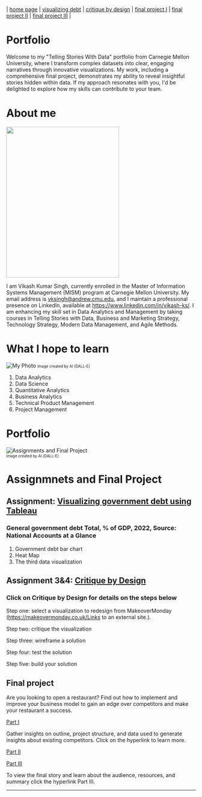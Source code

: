 | [home page](https://vks5639.github.io/My-Portfolio/) | [visualizing debt](dataviz) | [critique by design](critique-by-design) | [final project I](final-project-part-one) | [final project II](final-project-part-two) | [final project III](final-project-part-three) |

# Portfolio
Welcome to my "Telling Stories With Data" portfolio from Carnegie Mellon University, where I transform complex datasets into clear, engaging narratives through innovative visualizations. My work, including a comprehensive final project, demonstrates my ability to reveal insightful stories hidden within data. If my approach resonates with you, I'd be delighted to explore how my skills can contribute to your team. 

# About me
<img src="https://i.imgur.com/n5Ez0vv.png" width="300" height="400"> 

I am Vikash Kumar Singh, currently enrolled in the Master of Information Systems Management (MISM) program at Carnegie Mellon University. My email address is vksingh@andrew.cmu.edu, and I maintain a professional presence on LinkedIn, available at https://www.linkedin.com/in/vikash-ks/. I am enhancing my skill set in Data Analytics and Management by taking courses in Telling Stories with Data, Business and Marketing Strategy, Technology Strategy, Modern Data Management, and Agile Methods.

# What I hope to learn
![My Photo](https://i.imgur.com/GBqmYvr.png) 
<span style="font-size: 10px;">Image created by AI (DALL-E)</span>
1. Data Analytics
2. Data Science
3. Quantitative Analytics
4. Business Analytics
5. Technical Product Management
6. Project Management

# Portfolio

![Assignments and Final Project](https://i.imgur.com/QrJAczw.png)  
<span style="font-size: 10px;">Image created by AI (DALL-E)</span>

# Assignmnets and Final Project 

## Assignment: [Visualizing government debt using Tableau](dataviz)
### General government debt Total, % of GDP, 2022, Source: National Accounts at a Glance
1. Government debt bar chart
2. Heat Map
3. The third data visualization

## Assignment 3&4: [Critique by Design](critique-by-design)

### Click on Critique by Design for details on the steps below

Step one: select a visualization to redesign from MakeoverMonday (https://makeovermonday.co.uk/Links to an external site.).  

Step two: critique the visualization

Step three: wireframe a solution

Step four: test the solution

Step five: build your solution 

## Final project

Are you looking to open a restaurant? Find out how to implement and improve your business model to gain an edge over competitors and make your restaurant a success.

[Part I](final-project-part-one)

Gather insights on outline, project structure, and data used to generate insights about existing competitors. Click on the hyperlink to learn more.

[Part II](final-project-part-two)



[Part III](final-project-part-three)

To view the final story and learn about the audience, resources, and summary click the hyperlink Part III.

---

